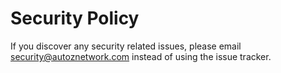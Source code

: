 # Security Policy

If you discover any security related issues, please email security@autoznetwork.com instead of using the issue tracker.
